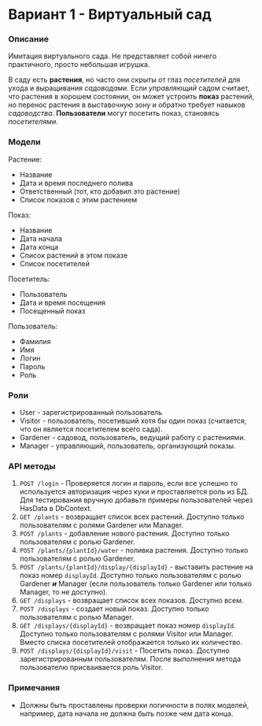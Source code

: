 # Вариант 1 - Виртуальный сад

### Описание

Имитация виртуального сада. Не представляет собой ничего практичного, просто небольшая игрушка.

В саду есть **растения**, но часто они скрыты от глаз *посетителей* для ухода и выращивания *садоводами*. Если *управляющий* садом считает, что растения в хорошем состоянии, он может устроить **показ** растений, но перенос растения в выставочную зону и обратно требует навыков *садоводства*. **Пользователи** могут посетить показ, становясь *посетителями*.

### Модели

Растение:
- Название
- Дата и время последнего полива
- Ответственный (тот, кто добавил это растение)
- Список показов с этим растением

Показ:
- Название
- Дата начала
- Дата конца
- Список растений в этом показе
- Список посетителей

Посетитель:
- Пользователь
- Дата и время посещения
- Посещенный показ

Пользователь:
- Фамилия
- Имя
- Логин
- Пароль
- Роль

### Роли

- User - зарегистрированный пользователь
- Visitor - пользователь, посетивший хотя бы один показ (считается, что он является посетителем всего сада).
- Gardener - садовод, пользователь, ведущий работу с растениями.
- Manager - управляющий, пользователь, организующий показы.

### API методы

1. `POST /login` - Проверяется логин и пароль, если все успешно то используется авторизация через куки и проставляется роль из БД. Для тестирования вручную добавьте примеры пользователей через HasData в DbContext.
2. `GET /plants` - возвращает список всех растений. Доступно только пользователям с ролями Gardener или Manager.
3. `POST /plants` - добавление нового растения. Доступно только пользователям с ролью Gardener.
4. `POST /plants/{plantId}/water` - поливка растения. Доступно только пользователям с ролью Gardener.
5. `POST /plants/{plantId}/display/{displayId}` - выставить растение на показ номер `displayId`. Доступно только пользователям с ролью Gardener ***и*** Manager (если пользователь только Gardener или только Manager, то не доступно).
6. `GET /displays` - возвращает список всех показов. Доступно всем.
7. `POST /displays` - создает новый показ. Доступно только пользователям с ролью Manager.
8. `GET /displays/{displayId}` - возвращает показ номер `displayId`. Доступно только пользователям с ролями Visitor или Manager. Вместо списка посетителей отображается только их количество.
9. `POST /displays/{displayId}/visit` - Посетить показ. Доступно зарегистрированным пользователям. После выполнения метода пользователю присваивается роль Visitor.

### Примечания

- Должны быть проставлены проверки логичности в полях моделей, например, дата начала не должна быть позже чем дата конца.